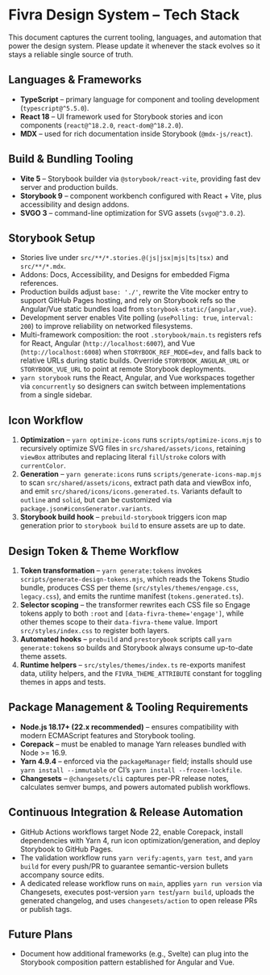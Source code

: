 # Fivra Design System – Tech Stack

This document captures the current tooling, languages, and automation that power the design system. Please update it whenever the stack evolves so it stays a reliable single source of truth.

## Languages & Frameworks
- **TypeScript** – primary language for component and tooling development (`typescript@^5.5.0`).
- **React 18** – UI framework used for Storybook stories and icon components (`react@^18.2.0`, `react-dom@^18.2.0`).
- **MDX** – used for rich documentation inside Storybook (`@mdx-js/react`).

## Build & Bundling Tooling
- **Vite 5** – Storybook builder via `@storybook/react-vite`, providing fast dev server and production builds.
- **Storybook 9** – component workbench configured with React + Vite, plus accessibility and design addons.
- **SVGO 3** – command-line optimization for SVG assets (`svgo@^3.0.2`).

## Storybook Setup
- Stories live under `src/**/*.stories.@(js|jsx|mjs|ts|tsx)` and `src/**/*.mdx`.
- Addons: Docs, Accessibility, and Designs for embedded Figma references.
- Production builds adjust `base: './'`, rewrite the Vite mocker entry to support GitHub Pages hosting, and rely on Storybook refs so the Angular/Vue static bundles load from `storybook-static/{angular,vue}`.
- Development server enables Vite polling (`usePolling: true`, `interval: 200`) to improve reliability on networked filesystems.
- Multi-framework composition: the root `.storybook/main.ts` registers refs for React, Angular (`http://localhost:6007`), and Vue (`http://localhost:6008`) when `STORYBOOK_REF_MODE=dev`, and falls back to relative URLs during static builds. Override `STORYBOOK_ANGULAR_URL` or `STORYBOOK_VUE_URL` to point at remote Storybook deployments.
- `yarn storybook` runs the React, Angular, and Vue workspaces together via `concurrently` so designers can switch between implementations from a single sidebar.

## Icon Workflow
1. **Optimization** – `yarn optimize-icons` runs `scripts/optimize-icons.mjs` to recursively optimize SVG files in `src/shared/assets/icons`, retaining `viewBox` attributes and replacing literal `fill`/`stroke` colors with `currentColor`.
2. **Generation** – `yarn generate:icons` runs `scripts/generate-icons-map.mjs` to scan `src/shared/assets/icons`, extract path data and viewBox info, and emit `src/shared/icons/icons.generated.ts`. Variants default to `outline` and `solid`, but can be customized via `package.json#iconsGenerator.variants`.
3. **Storybook build hook** – `prebuild-storybook` triggers icon map generation prior to `storybook build` to ensure assets are up to date.

## Design Token & Theme Workflow
1. **Token transformation** – `yarn generate:tokens` invokes `scripts/generate-design-tokens.mjs`, which reads the Tokens Studio bundle, produces CSS per theme (`src/styles/themes/engage.css`, `legacy.css`), and emits the runtime manifest (`tokens.generated.ts`).
2. **Selector scoping** – the transformer rewrites each CSS file so Engage tokens apply to both `:root` and `[data-fivra-theme='engage']`, while other themes scope to their `data-fivra-theme` value. Import `src/styles/index.css` to register both layers.
3. **Automated hooks** – `prebuild` and `prestorybook` scripts call `yarn generate:tokens` so builds and Storybook always consume up-to-date theme assets.
4. **Runtime helpers** – `src/styles/themes/index.ts` re-exports manifest data, utility helpers, and the `FIVRA_THEME_ATTRIBUTE` constant for toggling themes in apps and tests.

## Package Management & Tooling Requirements
- **Node.js 18.17+ (22.x recommended)** – ensures compatibility with modern ECMAScript features and Storybook tooling.
- **Corepack** – must be enabled to manage Yarn releases bundled with Node >= 16.9.
- **Yarn 4.9.4** – enforced via the `packageManager` field; installs should use `yarn install --immutable` or CI’s `yarn install --frozen-lockfile`.
- **Changesets** – `@changesets/cli` captures per-PR release notes, calculates semver bumps, and powers automated publish workflows.

## Continuous Integration & Release Automation
- GitHub Actions workflows target Node 22, enable Corepack, install dependencies with Yarn 4, run icon optimization/generation, and deploy Storybook to GitHub Pages.
- The validation workflow runs `yarn verify:agents`, `yarn test`, and `yarn build` for every push/PR to guarantee semantic-version bullets accompany source edits.
- A dedicated release workflow runs on `main`, applies `yarn run version` via Changesets, executes post-version `yarn test`/`yarn build`, uploads the generated changelog, and uses `changesets/action` to open release PRs or publish tags.

## Future Plans
- Document how additional frameworks (e.g., Svelte) can plug into the Storybook composition pattern established for Angular and Vue.
